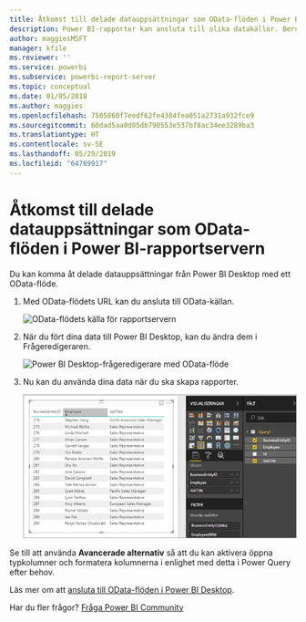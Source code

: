 ```yaml
---
title: Åtkomst till delade datauppsättningar som OData-flöden i Power BI-rapportservern
description: Power BI-rapporter kan ansluta till olika datakällor. Beroende på hur data används, finns olika datakällor tillgängliga.
author: maggiesMSFT
manager: kfile
ms.reviewer: ''
ms.service: powerbi
ms.subservice: powerbi-report-server
ms.topic: conceptual
ms.date: 01/05/2018
ms.author: maggies
ms.openlocfilehash: 7505860f7eedf62fe4384fea051a2731a932fce9
ms.sourcegitcommit: 60dad5aa0d85db790553e537bf8ac34ee3289ba3
ms.translationtype: HT
ms.contentlocale: sv-SE
ms.lasthandoff: 05/29/2019
ms.locfileid: "64769917"
---
```

# <a name="accessing-shared-datasets-as-odata-feeds-in-power-bi-report-server"></a>Åtkomst till delade datauppsättningar som OData-flöden i Power BI-rapportservern
Du kan komma åt delade datauppsättningar från Power BI Desktop med ett OData-flöde.

1. Med OData-flödets URL kan du ansluta till OData-källan.
   
    ![OData-flödets källa för rapportservern](media/access-dataset-odata/report-server-odata-feed.png)
2. När du fört dina data till Power BI Desktop, kan du ändra dem i Frågeredigeraren.
   
    ![Power BI Desktop-frågeredigerare med OData-flöde](media/access-dataset-odata/report-server-odata-results-query-editor.png)
3. Nu kan du använda dina data när du ska skapa rapporter.
   
    ![Power BI Desktop-rapportdesign med OData-flöde](media/access-dataset-odata/report-server-odata-power-bi-desktop-report-design.png)

Se till att använda **Avancerade alternativ** så att du kan aktivera öppna typkolumner och formatera kolumnerna i enlighet med detta i Power Query efter behov.

Läs mer om att [ansluta till OData-flöden i Power BI Desktop](../desktop-connect-odata.md).

Har du fler frågor? [Fråga Power BI Community](https://community.powerbi.com/)

